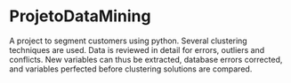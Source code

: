# ProjetoDataMining
A project to segment customers using python. Several clustering techniques are used. Data is reviewed in detail for errors, outliers and conflicts.
New variables can thus be extracted, database errors corrected, and variables perfected before clustering solutions are compared.
